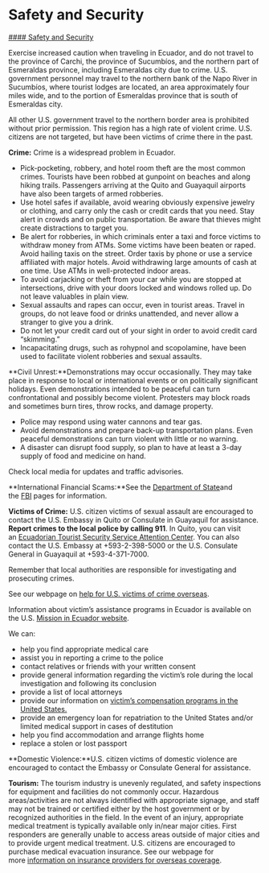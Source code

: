 # Safety and Security

[#### Safety and Security](javascript:void(0); "Safety and Security")

Exercise increased caution when traveling in Ecuador, and do not travel to the province of Carchi, the province of Sucumbíos, and the northern part of Esmeraldas province, including Esmeraldas city due to crime. U.S. government personnel may travel to the northern bank of the Napo River in Sucumbíos, where tourist lodges are located, an area approximately four miles wide, and to the portion of Esmeraldas province that is south of Esmeraldas city.

All other U.S. government travel to the northern border area is prohibited without prior permission. This region has a high rate of violent crime. U.S. citizens are not targeted, but have been victims of crime there in the past.

**Crime:** Crime is a widespread problem in Ecuador.

* Pick-pocketing, robbery, and hotel room theft are the most common crimes. Tourists have been robbed at gunpoint on beaches and along hiking trails. Passengers arriving at the Quito and Guayaquil airports have also been targets of armed robberies.
* Use hotel safes if available, avoid wearing obviously expensive jewelry or clothing, and carry only the cash or credit cards that you need. Stay alert in crowds and on public transportation. Be aware that thieves might create distractions to target you.
* Be alert for robberies, in which criminals enter a taxi and force victims to withdraw money from ATMs. Some victims have been beaten or raped. Avoid hailing taxis on the street. Order taxis by phone or use a service affiliated with major hotels. Avoid withdrawing large amounts of cash at one time. Use ATMs in well-protected indoor areas.
* To avoid carjacking or theft from your car while you are stopped at intersections, drive with your doors locked and windows rolled up. Do not leave valuables in plain view.
* Sexual assaults and rapes can occur, even in tourist areas. Travel in groups, do not leave food or drinks unattended, and never allow a stranger to give you a drink.
* Do not let your credit card out of your sight in order to avoid credit card “skimming.”
* Incapacitating drugs, such as rohypnol and scopolamine, have been used to facilitate violent robberies and sexual assaults.

**Civil Unrest:**Demonstrations may occur occasionally. They may take place in response to local or international events or on politically significant holidays. Even demonstrations intended to be peaceful can turn confrontational and possibly become violent. Protesters may block roads and sometimes burn tires, throw rocks, and damage property.

* Police may respond using water cannons and tear gas.
* Avoid demonstrations and prepare back-up transportation plans. Even peaceful demonstrations can turn violent with little or no warning.
* A disaster can disrupt food supply, so plan to have at least a 3-day supply of food and medicine on hand.

Check local media for updates and traffic advisories.

**International Financial Scams:**See the [Department of State](https://travel.state.gov/content/travel/en/international-travel/emergencies/international-financial-scams.html)and the [FBI](http://www.fbi.gov/scams-safety/fraud) pages for information.

**Victims of Crime:** U.S. citizen victims of sexual assault are encouraged to contact the U.S. Embassy in Quito or Consulate in Guayaquil for assistance. **Report crimes to the local police by calling 911**. In Quito, you can visit an [Ecuadorian Tourist Security Service Attention Center](https://www.quito-turismo.gob.ec/seguridadturistica/). You can also contact the U.S. Embassy at +593-2-398-5000 or the U.S. Consulate General in Guayaquil at +593-4-371-7000.

Remember that local authorities are responsible for investigating and prosecuting crimes.

See our webpage on [help for U.S. victims of crime overseas](https://travel.state.gov/content/travel/en/international-travel/emergencies/crime.html).

Information about victim’s assistance programs in Ecuador is available on the U.S. [Mission in Ecuador website](https://ec.usembassy.gov/u-s-citizen-services/victims-of-crime/).

We can:

* help you find appropriate medical care
* assist you in reporting a crime to the police
* contact relatives or friends with your written consent
* provide general information regarding the victim’s role during the local investigation and following its conclusion
* provide a list of local attorneys
* provide our information on [victim’s compensation programs in the United States.](http://travel.state.gov/content/passports/english/emergencies/victims.html)
* provide an emergency loan for repatriation to the United States and/or limited medical support in cases of destitution
* help you find accommodation and arrange flights home
* replace a stolen or lost passport

**Domestic Violence:**U.S. citizen victims of domestic violence are encouraged to contact the Embassy or Consulate General for assistance.

**Tourism:** The tourism industry is unevenly regulated, and safety inspections for equipment and facilities do not commonly occur. Hazardous areas/activities are not always identified with appropriate signage, and staff may not be trained or certified either by the host government or by recognized authorities in the field. In the event of an injury, appropriate medical treatment is typically available only in/near major cities. First responders are generally unable to access areas outside of major cities and to provide urgent medical treatment. U.S. citizens are encouraged to purchase medical evacuation insurance. See our webpage for more [information on insurance providers for overseas coverage](https://travel.state.gov/content/travel/en/international-travel/before-you-go/your-health-abroad/insurance-providers-overseas.html "Insurance Providers for Overseas Coverage").